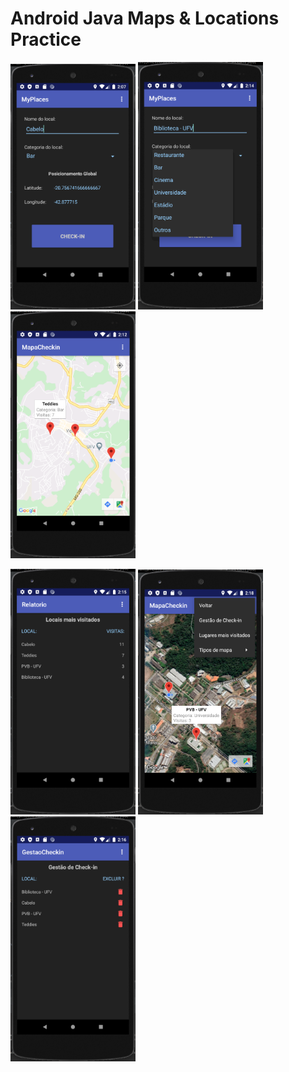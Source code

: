 # Android Java Maps & Locations Practice
<p float="left">
  <img src="/readmeFiles/1.png" width="200" />
  <img src="/readmeFiles/3.png" width="200" /> 
  <img src="/readmeFiles/4.png" width="200" /> 
</p>
<p float="left">
  <img src="/readmeFiles/5.png" width="200" />
  <img src="/readmeFiles/6.png" width="200" /> 
  <img src="/readmeFiles/7.png" width="200" /> 
</p>
